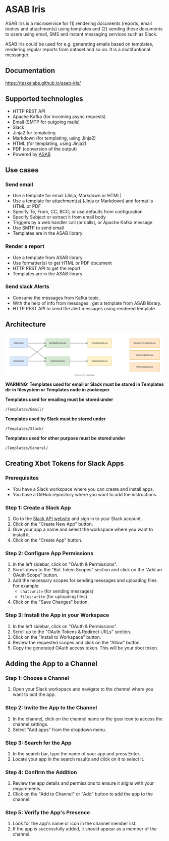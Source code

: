 # ASAB Iris

ASAB Iris is a microservice for (1) rendering documents (reports, email bodies and attachments) using templates and (2) sending these documents to users using email, SMS and instant messaging services such as Slack.

ASAB Iris could be used for e.g. generating emails based on templates, rendering regular reports from dataset and so on.
It is a multifuntional messanger.

## Documentation

https://teskalabs.github.io/asab-iris/


## Supported technologies

 * HTTP REST API
 * Apache Kafka (for incoming async requests)
 * Email (SMTP for outgoing mails)
 * Slack
 * Jinja2 for templating
 * Markdown (for templating, using Jinja2)
 * HTML (for templating, using Jinja2)
 * PDF (conversion of the output)
 * Powered by [ASAB](https://github.com/TeskaLabs/asab)


## Use cases


### Send email

 * Use a template for email (Jinja, Markdown or HTML)
 * Use a template for attachment(s) (Jinja or Markdown) and format is HTML or PDF
 * Specify To, From, CC, BCC; or use defaults from configuration
 * Specify Subject or extract it from email body
 * Triggers by a web handler call (or calls), or Apache Kafka message
 * Use SMTP to send email
 * Templates are in the ASAB library


### Render a report

 * Use a template from ASAB library
 * Use formatter(s) to get HTML or PDF document
 * HTTP REST API to get the report
 * Templates are in the ASAB library

### Send slack Alerts

 * Consume the messages from Kafka topic.
 * With the help of info from messages , get a template from ASAB library.
 * HTTP REST API to send the alert messages using rendered template.



## Architecture

![](./docs/asab-iris-architecture.drawio.svg)

**WARNING: Templates used for email or Slack must be stored in Templates dir in filesystem or Templates node in zookeeper**

**Templates used for emailing must be stored under**
```
/Templates/Email/
```

**Templates used by Slack must be stored under**
```
/Templates/Slack/
```

**Templates used for other purpose must be stored under**
```
/Templates/General/
```

## Creating Xbot Tokens for Slack Apps

### Prerequisites
- You have a Slack workspace where you can create and install apps.
- You have a GitHub repository where you want to add the instructions.

### Step 1: Create a Slack App
1. Go to the [Slack API website](https://api.slack.com/apps) and sign in to your Slack account.
2. Click on the "Create New App" button.
3. Give your app a name and select the workspace where you want to install it.
4. Click on the "Create App" button.

### Step 2: Configure App Permissions
1. In the left sidebar, click on "OAuth & Permissions".
2. Scroll down to the "Bot Token Scopes" section and click on the "Add an OAuth Scope" button.
3. Add the necessary scopes for sending messages and uploading files. For example:
   - `chat:write` (for sending messages)
   - `files:write` (for uploading files)
4. Click on the "Save Changes" button.

### Step 3: Install the App in your Workspace
1. In the left sidebar, click on "OAuth & Permissions".
2. Scroll up to the "OAuth Tokens & Redirect URLs" section.
3. Click on the "Install to Workspace" button.
4. Review the requested scopes and click on the "Allow" button.
5. Copy the generated OAuth access token. This will be your xbot token.

## Adding the App to a Channel

### Step 1: Choose a Channel
1. Open your Slack workspace and navigate to the channel where you want to add the app.

### Step 2: Invite the App to the Channel
1. In the channel, click on the channel name or the gear icon to access the channel settings.
2. Select "Add apps" from the dropdown menu.

### Step 3: Search for the App
1. In the search bar, type the name of your app and press Enter.
2. Locate your app in the search results and click on it to select it.

### Step 4: Confirm the Addition
1. Review the app details and permissions to ensure it aligns with your requirements.
2. Click on the "Add to Channel" or "Add" button to add the app to the channel.

### Step 5: Verify the App's Presence
1. Look for the app's name or icon in the channel member list.
2. If the app is successfully added, it should appear as a member of the channel.
